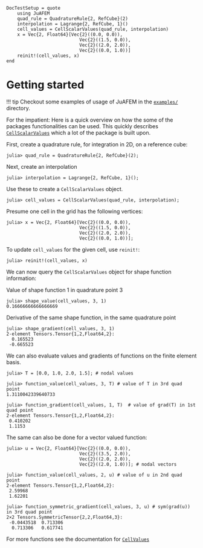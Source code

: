 ```@meta
DocTestSetup = quote
    using JuAFEM
    quad_rule = QuadratureRule{2, RefCube}(2)
    interpolation = Lagrange{2, RefCube, 1}()
    cell_values = CellScalarValues(quad_rule, interpolation)
    x = Vec{2, Float64}[Vec{2}((0.0, 0.0)),
                           Vec{2}((1.5, 0.0)),
                           Vec{2}((2.0, 2.0)),
                           Vec{2}((0.0, 1.0))]
    reinit!(cell_values, x)
end
```

# Getting started

!!! tip
    Checkout some examples of usage of JuAFEM in the
    [`examples/`](https://github.com/KristofferC/JuAFEM.jl/tree/master/examples) directory.

For the impatient: Here is a quick overview on how the some of the packages
functionalities can be used. This quickly describes [`CellScalarValues`](../lib/maintypes#JuAFEM.FEValues)
which a lot of the package is built upon.

First, create a quadrature rule, for integration in 2D, on a reference cube:

```jldoctest
julia> quad_rule = QuadratureRule{2, RefCube}(2);
```

Next, create an interpolation

```jldoctest
julia> interpolation = Lagrange{2, RefCube, 1}();
```

Use these to create a `CellScalarValues` object.

```jldoctest
julia> cell_values = CellScalarValues(quad_rule, interpolation);
```

Presume one cell in the grid has the following vertices:

```jldoctest
julia> x = Vec{2, Float64}[Vec{2}((0.0, 0.0)),
                           Vec{2}((1.5, 0.0)),
                           Vec{2}((2.0, 2.0)),
                           Vec{2}((0.0, 1.0))];
```

To update `cell_values` for the given cell, use `reinit!`:

```jldoctest
julia> reinit!(cell_values, x)
```

We can now query the `CellScalarValues` object for shape function information:

Value of shape function 1 in quadrature point 3

```jldoctest
julia> shape_value(cell_values, 3, 1)
0.16666666666666669
```

Derivative of the same shape function, in the same quadrature point

```jldoctest
julia> shape_gradient(cell_values, 3, 1)
2-element Tensors.Tensor{1,2,Float64,2}:
  0.165523
 -0.665523
```

We can also evaluate values and gradients of functions on the finite element basis.

```jldoctest
julia> T = [0.0, 1.0, 2.0, 1.5]; # nodal values

julia> function_value(cell_values, 3, T) # value of T in 3rd quad point
1.3110042339640733

julia> function_gradient(cell_values, 1, T)  # value of grad(T) in 1st quad point
2-element Tensors.Tensor{1,2,Float64,2}:
 0.410202
 1.1153
```

The same can also be done for a vector valued function:

```jldoctest
julia> u = Vec{2, Float64}[Vec{2}((0.0, 0.0)),
                           Vec{2}((3.5, 2.0)),
                           Vec{2}((2.0, 2.0)),
                           Vec{2}((2.0, 1.0))]; # nodal vectors

julia> function_value(cell_values, 2, u) # value of u in 2nd quad point
2-element Tensors.Tensor{1,2,Float64,2}:
 2.59968
 1.62201

julia> function_symmetric_gradient(cell_values, 3, u) # sym(grad(u)) in 3rd quad point
2×2 Tensors.SymmetricTensor{2,2,Float64,3}:
 -0.0443518  0.713306
  0.713306   0.617741
```

For more functions see the documentation for [`CellValues`](../lib/maintypes#JuAFEM.FEValues)
